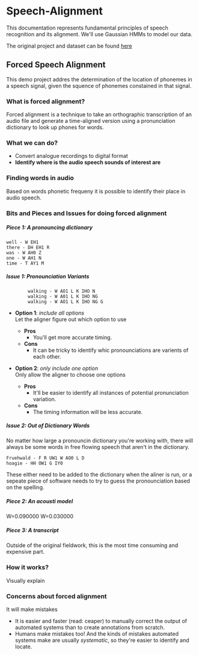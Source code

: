 # Speech-Alignment

This documentation represents fundamental principles of speech recognition and its alignment.
We'll use Gaussian HMMs to model our data.

The original project and dataset can be found [here](https://code.google.com/archive/p/hmm-speech-recognition/downloads)



## Forced Speech Alignment

This demo project addres the determination of the location of phonemes in a speech signal, given the squence of phonemes constained in that signal. 

### What is forced alignment?

Forced alignment is a technique to take an orthographic transcription of an audio file and generate a time-aligned version using a pronunciation dictionary to look up phones for words. 

### What we can do?
* Convert analogue recordings to digital format
* **Identify where is the audio speech sounds of interest are**

### Finding words in audio

Based on words phonetic frequeny it is possible to identify their place in audio speech.

### Bits and Pieces and Issues for doing forced alignment

##### Piece 1: A pronouncing dictionary

    well - W EH1
    there - DH EH1 R
    was - W AH0 Z
    one - W AH1 N
    time - T AY1 M  

##### Issue 1: Pronounciation Variants

            walking - W AO1 L K IHO N
            walking - W A01 L K IHO NG
            walking - W AO1 L K IHO NG G
            
* **Option 1**: *include all options* <br>
Let the aligner figure out which option to use
    * **Pros**
        - You'll get more accurate timing.
    * **Cons**
        - It can be tricky to identify whic pronounciations are varients of each other. 
        

* **Option 2**: *only include one option* <br>
Only allow the aligner to choose one options
    * **Pros**
        - It'll be easier to identify all instances of potential pronunciation variation.
    * **Cons**
        - The timing information will be less accurate.
    
##### Issue 2: Out of Dictionary Words

No matter how large a pronouncin dictionary you're working with, there will always be some words in free flowing speech that aren't in the dictionary.

    Fruehwald - F R UW1 W AO0 L D
    hoagie - HH OW1 G IY0
    
These either need to be added to the dictionary when the aliner is run, or a sepeate piece of software needs to try to guess the pronounciation based on the spelling.   

##### Piece 2: An acousti model

W=0.090000
W=0.030000

##### Piece 3: A transcript
Outside of the original fieldwork, this is the most time consuming and expensive part.

### How it works?

Visually explain

### Concerns about forced alignment
It will make mistakes
* It is easier and faster (read: ceaper) to manually correct the output of automated systems than to create annotations from scratch.
* Humans make mistakes too! And the kinds of mistakes automated systems make are usually *systematic*, so they're easier to identify and locate. 
